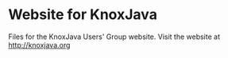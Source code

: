 # Website for KnoxJava

Files for the KnoxJava Users' Group website. Visit the website at http://knoxjava.org 
